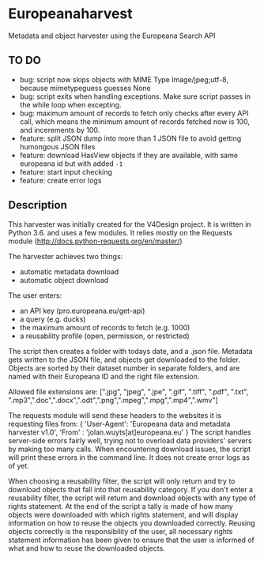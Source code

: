 # Europeanaharvest
Metadata and object harvester using the Europeana Search API

## TO DO
- bug: script now skips objects with MIME Type Image/jpeg;utf-8, because mimetypeguess guesses None
- bug: script exits when handling exceptions. Make sure script passes in the while loop when excepting.
- bug: maximum amount of records to fetch only checks after every API call, which means the minimum amount of records fetched now is 100, and incerements by 100. 
- feature: split JSON dump into more than 1 JSON file to avoid getting humongous JSON files
- feature: download HasView objects if they are available, with same europeana id but with added `-1`
- feature: start input checking
- feature: create error logs

## Description
This harvester was initially created for the V4Design project. It is written in Python 3.6. and uses a few modules. It relies mostly on the Requests module (http://docs.python-requests.org/en/master/)

The harvester achieves two things:

- automatic metadata download
- automatic object download

The user enters:
- an API key (pro.europeana.eu/get-api)
- a query (e.g. ducks)
- the maximum amount of records to fetch (e.g. 1000)
- a reusability profile (open, permission, or restricted)

The script then creates a folder with todays date, and a .json file. Metadata gets written to the JSON file, and objects get downloaded to the folder. Objects are sorted by their dataset number in separate folders, and are named with their Europeana ID and the right file extension.

Allowed file extensions are: [".jpg", "jpeg", ".jpe", ".gif", ".tiff", ".pdf", ".txt", ".mp3",".doc",".docx",".odt",".png",".mpeg",".mpg",".mp4",".wmv"]

The requests module will send these headers to the websites it is requesting files from:
{
'User-Agent': 'Europeana data and metadata harvester v1.0',
'From' : 'jolan.wuyts[at]europeana.eu'
}
The script handles server-side errors fairly well, trying not to overload data providers' servers by making too many calls. When encountering download issues, the script will print these errors in the command line. It does not create error logs as of yet. 

When choosing a reusability filter, the script will only return and try to download objects that fall into that reusability category. If you don't enter a reusability filter, the script will return and download objects with any type of rights statement. At the end of the script a tally is made of how many objects were downloaded with which rights statement, and will display information on how to reuse the objects you downloaded correctly. Reusing objects correctly is the responsibility of the user, all necessary rights statement information has been given to ensure that the user is informed of what and how to reuse the downloaded objects.

